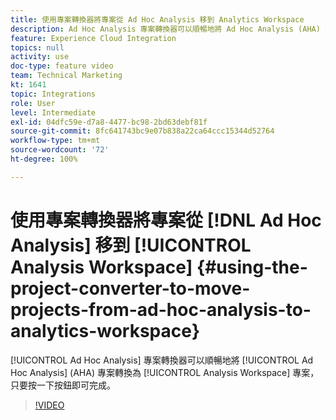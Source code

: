 ```yaml
---
title: 使用專案轉換器將專案從 Ad Hoc Analysis 移到 Analytics Workspace
description: Ad Hoc Analysis 專案轉換器可以順暢地將 Ad Hoc Analysis (AHA) 專案轉換為 Analysis Workspace 專案，只要按一下按鈕即可完成。
feature: Experience Cloud Integration
topics: null
activity: use
doc-type: feature video
team: Technical Marketing
kt: 1641
topic: Integrations
role: User
level: Intermediate
exl-id: 04dfc59e-d7a8-4477-bc98-2bd63debf81f
source-git-commit: 8fc641743bc9e07b838a22ca64ccc15344d52764
workflow-type: tm+mt
source-wordcount: '72'
ht-degree: 100%

---
```


# 使用專案轉換器將專案從 [!DNL Ad Hoc Analysis] 移到 [!UICONTROL Analysis Workspace] {#using-the-project-converter-to-move-projects-from-ad-hoc-analysis-to-analytics-workspace}

[!UICONTROL Ad Hoc Analysis] 專案轉換器可以順暢地將 [!UICONTROL Ad Hoc Analysis] (AHA) 專案轉換為 [!UICONTROL Analysis Workspace] 專案，只要按一下按鈕即可完成。

>[!VIDEO](https://video.tv.adobe.com/v/23118/?quality=12&learn=on)

